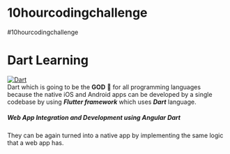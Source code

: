 # 10hourcodingchallenge
#10hourcodingchallenge 


# Dart Learning 
[![Dart](https://img.shields.io/badge/Dart-v2.0-blue.svg)](https://www.dartlang.org/)
\
Dart  which is going to be the __GOD__ 🙏 for all programming languages because the native iOS and Android apps can be developed by a single codebase by using __*Flutter framework*__ which uses __*Dart*__ language.
##### Web App Integration and Development using Angular Dart
They can be again turned into a native app by implementing the same logic that a web app has.

